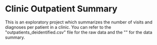 # Clinic Outpatient Summary

This is an exploratory project which summarizes the number of visits and diagnoses per patient in a clinic.
You can refer to the "outpatients_deidentified.csv" file for the raw data and the "" for the data summary.
